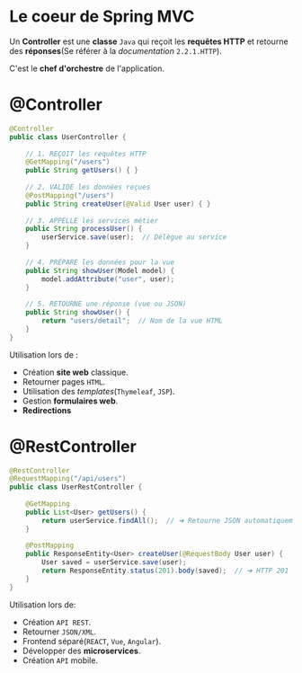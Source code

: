 # Le coeur de Spring MVC
Un __Controller__ est une __classe__ `Java` qui reçoit les __requêtes HTTP__ et retourne des __réponses__(Se référer à la _documentation_ `2.2.1.HTTP`).

C'est le __chef d'orchestre__ de l'application.

# @Controller
```java
@Controller
public class UserController {
    
    // 1. REÇOIT les requêtes HTTP
    @GetMapping("/users")
    public String getUsers() { }
    
    // 2. VALIDE les données reçues
    @PostMapping("/users")
    public String createUser(@Valid User user) { }
    
    // 3. APPELLE les services métier
    public String processUser() {
        userService.save(user);  // Délègue au service
    }
    
    // 4. PRÉPARE les données pour la vue
    public String showUser(Model model) {
        model.addAttribute("user", user);
    }
    
    // 5. RETOURNE une réponse (vue ou JSON)
    public String showUser() {
        return "users/detail";  // Nom de la vue HTML
    }
}
```
Utilisation lors de :
- Création __site web__ classique.
- Retourner pages `HTML`.
- Utilisation des _templates_(`Thymeleaf`, `JSP`).
- Gestion __formulaires web__.
- __Redirections__

# @RestController
```java
@RestController
@RequestMapping("/api/users")
public class UserRestController {
    
    @GetMapping
    public List<User> getUsers() {
        return userService.findAll();  // ➜ Retourne JSON automatiquement
    }
    
    @PostMapping
    public ResponseEntity<User> createUser(@RequestBody User user) {
        User saved = userService.save(user);
        return ResponseEntity.status(201).body(saved);  // ➜ HTTP 201 + JSON
    }
}
```
Utilisation lors de:
- Création `API REST`.
- Retourner `JSON/XML`.
- Frontend séparé(`REACT`, `Vue`, `Angular`).
- Développer des __microservices__.
- Création `API` mobile.
